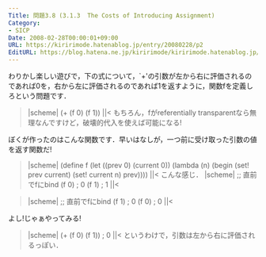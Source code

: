 ```yaml
---
Title: 問題3.8 (3.1.3  The Costs of Introducing Assignment)
Category:
- SICP
Date: 2008-02-28T00:00:01+09:00
URL: https://kiririmode.hatenablog.jp/entry/20080228/p2
EditURL: https://blog.hatena.ne.jp/kiririmode/kiririmode.hatenablog.jp/atom/entry/8454420450078215413
---
```



わりかし楽しい遊びで，下の式について，`+'の引数が左から右に評価されるのであれば0を，右から左に評価されるのであれば1を返すように，関数fを定義しろという問題です．
>|scheme|
(+ (f 0) (f 1))
||<
もちろん，fがreferentially transparentなら無理なんですけど，破壊的代入を使えば可能になる!


ぼくが作ったのはこんな関数です．早いはなしが，一つ前に受け取った引数の値を返す関数だ!
>|scheme|
(define f
  (let ((prev 0)
	(current 0))
    (lambda (n)
      (begin (set! prev current)
	     (set! current n)
	     prev))))
||<
こんな感じ．
>|scheme|
;; 直前でfにbind
(f 0) ; 0
(f 1) ; 1
||<

>|scheme|
;; 直前でfにbind
(f 1) ; 0
(f 0) ; 0
||<

よし!じゃぁやってみる!
>|scheme|
(+ (f 0) (f 1)) ; 0
||<
というわけで，引数は左から右に評価されるっぽい．
